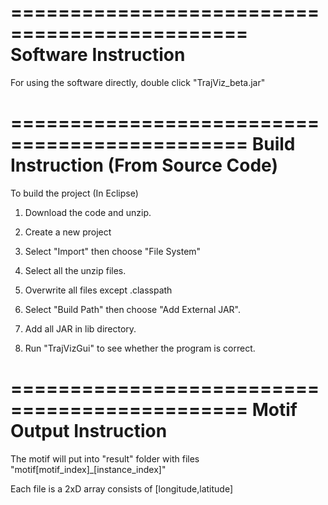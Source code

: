 
==============================================
Software Instruction 
==============================================

For using the software directly, double click "TrajViz_beta.jar"


==============================================
Build Instruction (From Source Code)
==============================================

To build the project (In Eclipse)

1. Download the code and unzip.

2. Create a new project

3. Select "Import" then choose "File System"

4. Select all the unzip files.

5. Overwrite all files except .classpath

6. Select "Build Path" then choose "Add External JAR". 

7. Add all JAR in lib directory. 

8. Run "TrajVizGui" to see whether the program is correct.


==============================================
Motif Output Instruction
==============================================

The motif will put into "result" folder with files "motif[motif_index]_[instance_index]"

Each file is a 2xD array consists of [longitude,latitude]